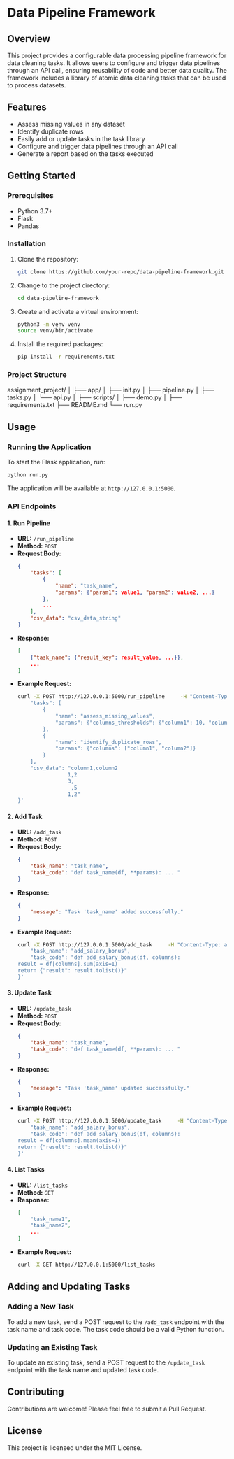 
# Data Pipeline Framework

## Overview

This project provides a configurable data processing pipeline framework for data cleaning tasks. It allows users to configure and trigger data pipelines through an API call, ensuring reusability of code and better data quality. The framework includes a library of atomic data cleaning tasks that can be used to process datasets.

## Features

- Assess missing values in any dataset
- Identify duplicate rows
- Easily add or update tasks in the task library
- Configure and trigger data pipelines through an API call
- Generate a report based on the tasks executed

## Getting Started

### Prerequisites

- Python 3.7+
- Flask
- Pandas

### Installation

1. Clone the repository:
    ```bash
    git clone https://github.com/your-repo/data-pipeline-framework.git
    ```
2. Change to the project directory:
    ```bash
    cd data-pipeline-framework
    ```
3. Create and activate a virtual environment:
    ```bash
    python3 -m venv venv
    source venv/bin/activate
    ```
4. Install the required packages:
    ```bash
    pip install -r requirements.txt
    ```


### Project Structure

assignment_project/
│
├── app/
│ ├── init.py
│ ├── pipeline.py
│ ├── tasks.py
│ └── api.py
│
├── scripts/
│ ├── demo.py
│
├── requirements.txt
├── README.md
└── run.py



## Usage

### Running the Application

To start the Flask application, run:

```bash
python run.py
```

The application will be available at `http://127.0.0.1:5000`.

### API Endpoints

#### 1. Run Pipeline

- **URL:** `/run_pipeline`
- **Method:** `POST`
- **Request Body:**
    ```json
    {
        "tasks": [
            {
                "name": "task_name",
                "params": {"param1": value1, "param2": value2, ...}
            },
            ...
        ],
        "csv_data": "csv_data_string"
    }
    ```
- **Response:**
    ```json
    [
        {"task_name": {"result_key": result_value, ...}},
        ...
    ]
    ```
- **Example Request:**
    ```bash
    curl -X POST http://127.0.0.1:5000/run_pipeline     -H "Content-Type: application/json"     -d '{
        "tasks": [
            {
                "name": "assess_missing_values",
                "params": {"columns_thresholds": {"column1": 10, "column2": 5}}
            },
            {
                "name": "identify_duplicate_rows",
                "params": {"columns": ["column1", "column2"]}
            }
        ],
        "csv_data": "column1,column2
                    1,2
                    3,
                     ,5
                    1,2"
    }'
    ```

#### 2. Add Task

- **URL:** `/add_task`
- **Method:** `POST`
- **Request Body:**
    ```json
    {
        "task_name": "task_name",
        "task_code": "def task_name(df, **params): ... "
    }
    ```
- **Response:**
    ```json
    {
        "message": "Task 'task_name' added successfully."
    }
    ```
- **Example Request:**
    ```bash
    curl -X POST http://127.0.0.1:5000/add_task     -H "Content-Type: application/json"     -d '{
        "task_name": "add_salary_bonus",
        "task_code": "def add_salary_bonus(df, columns):
    result = df[columns].sum(axis=1)
    return {"result": result.tolist()}"
    }'
    ```

#### 3. Update Task

- **URL:** `/update_task`
- **Method:** `POST`
- **Request Body:**
    ```json
    {
        "task_name": "task_name",
        "task_code": "def task_name(df, **params): ... "
    }
    ```
- **Response:**
    ```json
    {
        "message": "Task 'task_name' updated successfully."
    }
    ```
- **Example Request:**
    ```bash
    curl -X POST http://127.0.0.1:5000/update_task     -H "Content-Type: application/json"     -d '{
        "task_name": "add_salary_bonus",
        "task_code": "def add_salary_bonus(df, columns):
    result = df[columns].mean(axis=1)
    return {"result": result.tolist()}"
    }'
    ```

#### 4. List Tasks

- **URL:** `/list_tasks`
- **Method:** `GET`
- **Response:**
    ```json
    [
        "task_name1",
        "task_name2",
        ...
    ]
    ```
- **Example Request:**
    ```bash
    curl -X GET http://127.0.0.1:5000/list_tasks
    ```

## Adding and Updating Tasks

### Adding a New Task

To add a new task, send a POST request to the `/add_task` endpoint with the task name and task code. The task code should be a valid Python function.

### Updating an Existing Task

To update an existing task, send a POST request to the `/update_task` endpoint with the task name and updated task code.

## Contributing

Contributions are welcome! Please feel free to submit a Pull Request.

## License

This project is licensed under the MIT License.